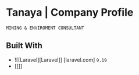 # Tanaya | Company Profile
`MINING & ENVIROMENT CONSULTANT`

## Built With
- ![[Laravel][Laravel]] [laravel.com] `9.19`
- [[]]